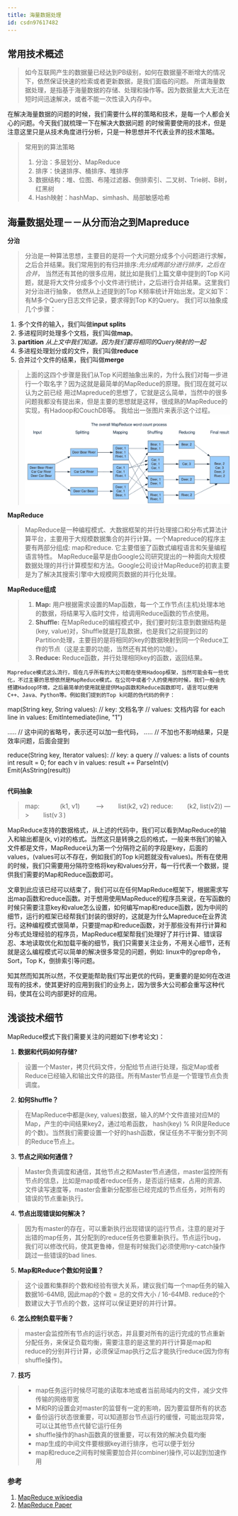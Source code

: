 ```yaml
---
title: 海量数据处理
id: csdn97617482
---
```


## 常用技术概述

> 如今互联网产生的数据量已经达到PB级别，如何在数据量不断增大的情况下，依然保证快速的检索或者更新数据，是我们面临的问题。
> 所谓海量数据处理，是指基于海量数据的存储、处理和操作等。因为数据量太大无法在短时间迅速解决，或者不能一次性读入内存中。

在解决海量数据的问题的时候，我们需要什么样的策略和技术，是每一个人都会关心的问题。今天我们就梳理一下在解决大数据问题
的时候需要使用的技术，但是注意这里只是从技术角度进行分析，只是一种思想并不代表业界的技术策略。

> 常用到的算法策略
> 
> 1.  分治：多层划分、MapReduce
> 2.  排序：快速排序、桶排序、堆排序
> 3.  数据结构：堆、位图、布隆过滤器、倒排索引、二叉树、Trie树、B树，红黑树
> 4.  Hash映射：hashMap、simhash、局部敏感哈希

## 海量数据处理－－从分而治之到Mapreduce

**分治**

> 分治是一种算法思想，主要目的是将一个大问题分成多个小问题进行求解，之后合并结果。我们常用到的有归并排序:*先分成两部分进行排序，之后在合并*，
> 当然还有其他的很多应用，就比如是我们上篇文章中提到的Top K问题，就是将大文件分成多个小文件进行统计，之后进行合并结果。这里我们对分治进行抽象，
> 依然从上述提到的Top K频率统计开始出发。定义如下：有M多个Query日志文件记录，要求得到Top K的Query。
> 我们可以抽象成几个步骤：

1.  多个文件的输入，我们叫做**input splits**
2.  多进程同时处理多个文档，我们叫做**map**。
3.  **partition** *从上文中我们知道。因为我们要将相同的Query映射的一起*
4.  多进程处理划分或的文件，我们叫做**reduce**
5.  合并过个文件的结果，我们叫做**merge**

> 上面的这四个步骤是我们从Top K问题抽象出来的，为什么我们对每一步进行一个取名字？因为这就是最简单的MapReduce的原理。我们现在就可以认为之前已经
> 用过Mapreduce的思想了，它就是这么简单，当然中的很多问题我都没有提出来，但是主要的思想就是这样，很成熟的MapReduce的实现，有Hadoop和CouchDB等。
> 我给出一张图片来表示这个过程。
> ![](../img/0175ee923268eb0e8c751448bb05f812.png)

**MapReduce**

> MapReduce是一种编程模式、大数据框架的并行处理接口和分布式算法计算平台，主要用于大规模数据集合的并行计算。一个Mapreduce的程序主要有两部分组成: map和reduce. 它主要借鉴了函数式编程语言和矢量编程语言特性。
> MapReduce最早是由Google公司研究提出的一种面向大规模数据处理的并行计算模型和方法。Google公司设计MapReduce的初衷主要是为了解决其搜索引擎中大规模网页数据的并行化处理。

**MapReduce组成**

> 1.  **Map:**
>     用户根据需求设置的Map函数，每一个工作节点(主机)处理本地的数据，将结果写入临时文件，给调用Reduce函数的节点使用。
> 2.  **Shuffle:**
>     在MapReduce的编程模式中，我们要时刻注意到数据结构是(key, value)对，Shuffle就是打乱数据，也是我们之前提到过的Partition处理，主要目的是将相同的key的数据映射到同一个Reduce工作的节点（这是主要的功能，当然还有其他的功能）。
> 3.  **Reduce:**
>     Reduce函数，并行处理相同key的函数，返回结果。

```
Mapreduce模式这么流行，现在几乎所有的大公司都在使用Hadoop框架，当然可能会有一些优化，不过主要的思想依然是MapReduce模式。在公司中或者个人的使用的时候，我们一般会先搭建Hadoop环境，之后最简单的使用就是提供Map函数和Reduce函数即可，语言可以使用C++、Java、Python等。例如我们提到的Top k问题的伪代码的例子：     

```
map(String key, String values):
    // key: 文档名字
    // values: 文档内容
    for each line in values:
        EmitIntemediate(line, "1")

..... // 这中间的省略号，表示还可以加一些代码，
..... // 不加也不影响结果，只是效率问题，后面会提到

reduce(String key, Iterator values):
    // key: a query
    // values: a lists of counts
    int result = 0;
    for each v in values:
        result += ParseInt(v)
    Emit(AsString(result))
``` 
```

**代码抽象**

> map:　　　 (k1, v1) 　　 —>　　 list(k2, v2)
> reduce: 　　(k2, list(v2)) —> 　　list(v３)

MapReduce支持的数据格式，从上述的代码中，我们可以看到MapReduce的输入和输出都是(k, v)对的格式。当然这只是转换之后的格式，一般来书我们的输入文件都是文件，MapReduce认为第一个分隔符之前的字段是key，后面的values，(values可以不存在，例如我们的Top k问题就没有values)。所有在使用的时候，我们只需要用分隔符空格将key和values分开，每一行代表一个数据，提供我们需要的Map和Reduce函数即可。

文章到此应该已经可以结束了，我们可以在任何MapReduce框架下，根据需求写出map函数和reduce函数。对于想用使用MapReduce的程序员来说，在写函数的时候只需要注意key和value怎么设置，如何编写map和reduce函数，因为中间的细节，运行的框架已经帮我们封装的很好的，这就是为什么Mapreduce在业界流行。这种编程模式很简单，只要提map和reduce函数，对于那些没有并行计算和分布式处理经验的程序员，MapReduce框架帮我们处理好了并行计算、错误容忍、本地读取优化和加载平衡的细节，我们只需要关注业务，不用关心细节，还有就是这么编程模式可以简单的解决很多常见的问题，例如: linux中的grep命令，Sort，Top K，倒排索引等问题。

知其然而知其所以然，不仅更能帮助我们写出更优的代码，更重要的是如何在改进现有的技术，使其更好的应用到我们的业务上，因为很多大公司都会重写这种代码，使其在公司内部更好的应用。

## 浅谈技术细节

MapReduce模式下我们需要关注的问题如下(参考论文)：

1.  **数据和代码如何存储?**

> 设置一个Master，拷贝代码文件，分配给节点进行处理，指定Map或者Reduce已经输入和输出文件的路径。所有Master节点是一个管理节点负责调度。

2.  **如何Shuffle？**

> 在MapReduce中都是(key, values)数据，输入的M个文件直接对应M的Map，产生的中间结果key2，通过哈希函数，
> hash(key) % R(R是Reduce的个数)。当然我们需要设置一个好的hash函数，保证任务不平衡分到不同的Reduce节点上。

3.  **节点之间如何通信？**

> Master负责调度和通信，其他节点之和Master节点通信，master监控所有节点的信息，比如是map或者reduce任务，是否运行结束，占用的资源、文件读写速度等，master会重新分配那些已经完成的节点任务，对所有的错误的节点重新执行。

4.  **节点出现错误如何解决？**

> 因为有master的存在，可以重新执行出现错误的运行节点，注意的是对于出错的map任务，其分配到的reduce任务也要重新执行。节点运行bug，我们可以修改代码，使其更鲁棒，但是有时候我们必须使用try-catch操作跳过一些错误的bad lines.

5.  **Map和Reduce个数如何设置？**

> 这个设置和集群的个数和经验有很大关系，建议我们每一个map任务的输入数据16-64MB, 因此map的个数 = 总的文件大小 / 16-64MB. reduce的个数建议大于节点的个数，这样可以保证更好的并行计算。

6.  **怎么控制负载平衡？**

> master会监控所有节点的运行状态，并且要对所有的运行完成的节点重新分配任务，来保证负载均衡，需要注意的是这里的并行计算是map和reduce的分别并行计算，必须保证map执行之后才能执行reduce(因为你有shuffle操作)。

7.  **技巧**

> *   map任务运行时候尽可能的读取本地或者当前局域内的文件，减少文件传输的网络带宽
> *   M和R的设置会对master的监督有一定的影响，因为要监督所有的状态
> *   备份运行状态很重要，可以知道那台节点运行的缓慢，可能出现异常，可以让其他节点代替它运行任务
> *   shuffle操作的hash函数真的很重要，可以有效的解决负载均衡
> *   map生成的中间文件要根据key进行排序，也可以便于划分
> *   map和reduce之间有时候需要加合并(combiner)操作,可以起到加速作用

### 参考

1.  [MapReduce wikipedia](https://en.wikipedia.org/wiki/MapReduce)
2.  [MapReduce Paper](https://static.googleusercontent.com/media/research.google.com/en//archive/mapreduce-osdi04.pdf)